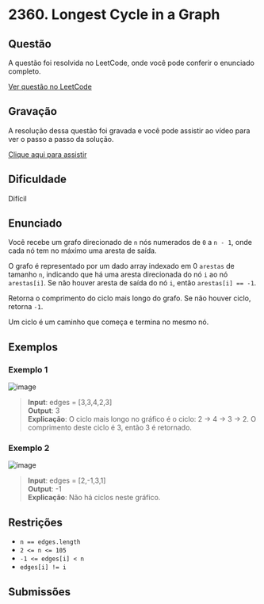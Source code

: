 # 2360. Longest Cycle in a Graph

## Questão

A questão foi resolvida no LeetCode, onde você pode conferir o enunciado completo.

[Ver questão no LeetCode](https://leetcode.com/problems/longest-cycle-in-a-graph/description/?envType=problem-list-v2&envId=2cthq20h)  

## Gravação

A resolução dessa questão foi gravada e você pode assistir ao vídeo para ver o passo a passo da solução.

[Clique aqui para assistir]()

## Dificuldade

Difícil

## Enunciado

Você recebe um grafo direcionado de `n` nós numerados de `0` a `n - 1`, onde cada nó tem no máximo uma aresta de saída.

O grafo é representado por um dado array indexado em 0 `arestas` de tamanho `n`, indicando que há uma aresta direcionada do nó `i` ao nó `arestas[i]`. Se não houver aresta de saída do nó `i`, então `arestas[i] == -1`.

Retorna o comprimento do ciclo mais longo do grafo. Se não houver ciclo, retorna `-1`.

Um ciclo é um caminho que começa e termina no mesmo nó.

## Exemplos

### Exemplo 1

![image](https://github.com/user-attachments/assets/526df431-2999-4562-a934-8f66566de10a)

>**Input**: edges = [3,3,4,2,3]<br>
>**Output**: 3<br>
>**Explicação**: O ciclo mais longo no gráfico é o ciclo: 2 -> 4 -> 3 -> 2.
O comprimento deste ciclo é 3, então 3 é retornado.

### Exemplo 2

![image](https://github.com/user-attachments/assets/ff285e0a-ad66-4750-ba60-fe1310be85c8)

>**Input**: edges = [2,-1,3,1]<br>
>**Output**: -1<br>
>**Explicação**: Não há ciclos neste gráfico.

## Restrições

- `n == edges.length`
- `2 <= n <= 105`
- `-1 <= edges[i] < n`
- `edges[i] != i`

## Submissões

